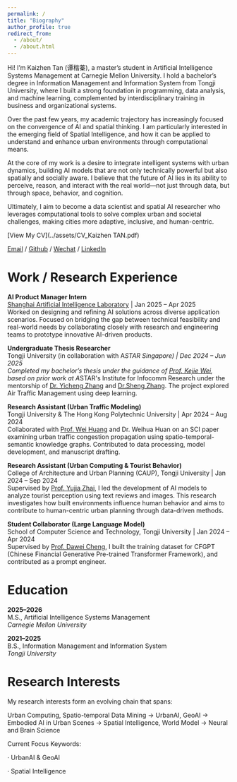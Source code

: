 ```yaml
---
permalink: /
title: "Biography"
author_profile: true
redirect_from: 
  - /about/
  - /about.html
---
```

Hi! I’m Kaizhen Tan (谭楷蓁), a master’s student in Artificial Intelligence Systems Management at Carnegie Mellon University. I hold a bachelor’s degree in Information Management and Information System from Tongji University, where I built a strong foundation in programming, data analysis, and machine learning, complemented by interdisciplinary training in business and organizational systems.

Over the past few years, my academic trajectory has increasingly focused on the convergence of AI and spatial thinking. I am particularly interested in the emerging field of Spatial Intelligence, and how it can be applied to understand and enhance urban environments through computational means. 

At the core of my work is a desire to integrate intelligent systems with urban dynamics, building AI models that are not only technically powerful but also spatially and socially aware. I believe that the future of AI lies in its ability to perceive, reason, and interact with the real world—not just through data, but through space, behavior, and cognition.

Ultimately, I aim to become a data scientist and spatial AI researcher who leverages computational tools to solve complex urban and societal challenges, making cities more adaptive, inclusive, and human-centric.

[View My CV](../assets/CV_Kaizhen TAN.pdf)

[Email](mailto:tkz@tongji.edu.cn) / [Github](https://github.com/tantansir) / [Wechat](../images/Wechat.jpg) / [LinkedIn](https://www.linkedin.com/in/kaizhen-tan-b020232b3/)

Work / Research Experience
======

**AI Product Manager Intern**  
[Shanghai Artificial Intelligence Laboratory](https://www.shlab.org.cn/) | Jan 2025 – Apr 2025  
Worked on designing and refining AI solutions across diverse application scenarios. Focused on bridging the gap between technical feasibility and real-world needs by collaborating closely with research and engineering teams to prototype innovative AI-driven products.

**Undergraduate Thesis Researcher**  
Tongji University (in collaboration with A*STAR Singapore) | Dec 2024 – Jun 2025  
Completed my bachelor’s thesis under the guidance of [Prof. Kejie Wei](https://kejiwei.github.io/), based on prior work at A*STAR's Institute for Infocomm Research under the mentorship of [Dr. Yicheng Zhang](https://zinczhang.github.io/) and [Dr.Sheng Zhang](https://ieeexplore.ieee.org/author/37086165610). The project explored Air Traffic Management using deep learning.

**Research Assistant (Urban Traffic Modeling)**  
Tongji University & The Hong Kong Polytechnic University | Apr 2024 – Aug 2024  
Collaborated with [Prof. Wei Huang](https://huangweibuct.github.io/weihuang.github.io/) and Dr. Weihua Huan on an SCI paper examining urban traffic congestion propagation using spatio-temporal-semantic knowledge graphs. Contributed to data processing, model development, and manuscript drafting.

**Research Assistant (Urban Computing & Tourist Behavior)**  
College of Architecture and Urban Planning (CAUP), Tongji University | Jan 2024 – Sep 2024  
Supervised by [Prof. Yujia Zhai](https://www.researchgate.net/profile/Yujia-Zhai-15), I led the development of AI models to analyze tourist perception using text reviews and images. This research investigates how built environments influence human behavior and aims to contribute to human-centric urban planning through data-driven methods.

**Student Collaborator (Large Language Model)**  
School of Computer Science and Technology, Tongji University | Jan 2024 – Apr 2024  
Supervised by [Prof. Dawei Cheng](http://cs1.tongji.edu.cn/~dawei/), I built the training dataset for CFGPT (Chinese Financial Generative Pre-trained Transformer Framework), and contributed as a prompt engineer.

Education
======

**2025–2026**  
M.S., Artificial Intelligence Systems Management  
*Carnegie Mellon University*

**2021–2025**  
B.S., Information Management and Information System  
*Tongji University*

Research Interests
======

My research interests form an evolving chain that spans:

Urban Computing, Spatio-temporal Data Mining → UrbanAI, GeoAI → Embodied AI in Urban Scenes → Spatial Intelligence, World Model → Neural and Brain Science

Current Focus Keywords:

· UrbanAI & GeoAI

· Spatial Intelligence